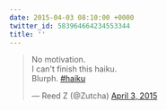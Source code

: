 ```yaml
---
date: 2015-04-03 08:10:00 +0000
twitter_id: 583964664234553344
title: ''
---
```


<blockquote class="twitter-tweet"><p lang="en" dir="ltr">No motivation.<br>I can&#39;t finish this haiku.<br>Blurph. <a href="https://twitter.com/hashtag/haiku?src=hash&amp;ref_src=twsrc%5Etfw">#haiku</a></p>&mdash; Reed Z (@Zutcha) <a href="https://twitter.com/Zutcha/status/583936877108965378?ref_src=twsrc%5Etfw">April 3, 2015</a></blockquote>
<script async src="https://platform.twitter.com/widgets.js" charset="utf-8"></script>
